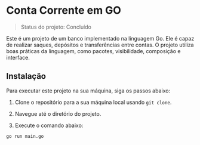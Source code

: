 # Conta Corrente em GO

> Status do projeto: Concluído

Este é um projeto de um banco implementado na linguagem Go. Ele é capaz de realizar saques, depósitos e transferências entre contas. O projeto utiliza boas práticas da linguagem, como pacotes, visibilidade, composição e interface.

## Instalação

Para executar este projeto na sua máquina, siga os passos abaixo:

1. Clone o repositório para a sua máquina local usando `git clone`.

2. Navegue até o diretório do projeto.

3. Execute o comando abaixo:

```bash
go run main.go
